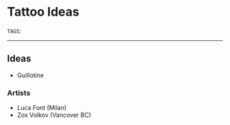 # Tattoo Ideas
`TAGS`: 

---
## Ideas
- Guillotine

### Artists
- Luca Font (Milan)
- Zox Volkov (Vancover BC)